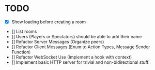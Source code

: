 # TODO

- [x] Show loading before creating a room
- [] List rooms
- [] Users (Players or Spectators) should be able to add their name
- [] Refactor Server Messages (Organize peers)
- [] Refactor Client Messages (Enum to Action Types, Message Sender Function)
- [] Refactor WebSocket Use (Implement a hook with context)
- [] Implement basic HTTP server for trivial and non-bidirectional stuff.